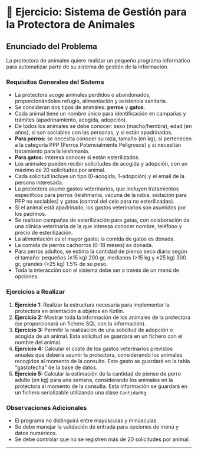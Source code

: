 # 🐾 Ejercicio: Sistema de Gestión para la Protectora de Animales 

## Enunciado del Problema

La protectora de animales quiere realizar un pequeño programa informático para automatizar parte de su sistema de gestión de la información.

### Requisitos Generales del Sistema

* La protectora acoge animales perdidos o abandonados, proporcionándoles refugio, alimentación y asistencia sanitaria.
* Se consideran dos tipos de animales: **perros** y **gatos**.
* Cada animal tiene un nombre único para identificación en campañas y trámites (apadrinamiento, acogida, adopción).
* De todos los animales se debe conocer: sexo (macho/hembra), edad (en años), si son sociables con las personas, y si están apadrinados.
* **Para perros:** se necesita conocer su raza, tamaño (en kg), si pertenecen a la categoría PPP (Perros Potencialmente Peligrosos) y si necesitan tratamiento para la leishmania.
* **Para gatos:** interesa conocer si están esterilizados.
* Los animales pueden recibir solicitudes de acogida y adopción, con un máximo de 20 solicitudes por animal.
* Cada solicitud incluye un tipo (0-acogida, 1-adopción) y el email de la persona interesada.
* La protectora asume gastos veterinarios, que incluyen tratamientos específicos para perros (leishmania, vacuna de la rabia, sedación para PPP no sociables) y gatos (control del celo para no esterilizadas).
* Si el animal está apadrinado, los gastos veterinarios son asumidos por los padrinos.
* Se realizan campañas de esterilización para gatas, con colaboración de una clínica veterinaria de la que interesa conocer nombre, teléfono y precio de esterilización.
* La alimentación es el mayor gasto; la comida de gatos es donada.
* La comida de perros cachorros (0-18 meses) es donada.
* Para perros adultos, se estima la cantidad de pienso seco diario según el tamaño: pequeños (≤15 kg) 200 gr, medianos (>15 kg y ≤25 kg) 300 gr, grandes (>25 kg) 1.5% de su peso.
* Toda la interacción con el sistema debe ser a través de un menú de opciones.

### Ejercicios a Realizar

1.  **Ejercicio 1:** Realizar la estructura necesaria para implementar la protectora en orientación a objetos en Kotlin.
2.  **Ejercicio 2:** Mostrar toda la información de los animales de la protectora (se proporcionará un fichero SQL con la información).
3.  **Ejercicio 3:** Permitir la realización de una solicitud de adopción o acogida de un animal. Esta solicitud se guardará en un fichero con el nombre del animal.
4.  **Ejercicio 4:** Calcular el coste de los gastos veterinarios previstos anuales que debería asumir la protectora, considerando los animales recogidos al momento de la consulta. Este gasto se guardará en la tabla "gastofecha" de la base de datos.
5.  **Ejercicio 5:** Calcular la estimación de la cantidad de pienso de perro adulto (en kg) para una semana, considerando los animales en la protectora al momento de la consulta. Esta información se guardará en un fichero serializable utilizando una clase `CantidadKg`.

### Observaciones Adicionales

* El programa no distinguirá entre mayúsculas y minúsculas.
* Se debe manejar la validación de entrada para opciones de menú y datos numéricos.
* Se debe controlar que no se registren más de 20 solicitudes por animal.

---